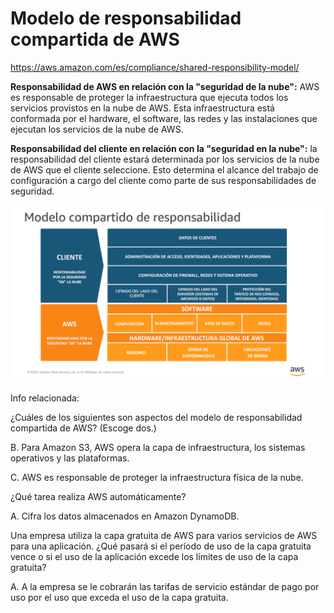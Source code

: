 # Modelo de responsabilidad compartida de AWS

https://aws.amazon.com/es/compliance/shared-responsibility-model/

**Responsabilidad de AWS en relación con la "seguridad de la nube":** AWS es responsable de proteger la infraestructura que ejecuta todos los servicios provistos en la nube de AWS. Esta infraestructura está conformada por el hardware, el software, las redes y las instalaciones que ejecutan los servicios de la nube de AWS.

**Responsabilidad del cliente en relación con la "seguridad en la nube":** la responsabilidad del cliente estará determinada por los servicios de la nube de AWS que el cliente seleccione. Esto determina el alcance del trabajo de configuración a cargo del cliente como parte de sus responsabilidades de seguridad.

![Shared_Responsibility_Model.png](../Ap%C3%A9ndice%20A%20Tecnolog%C3%ADas%20y%20conceptos%20fff5bd7c861080d8a3ded122db4e27c8/Modelo%20de%20responsabilidad%20compartida%20de%20AWS%205e6c17e2dc3948cab4f9a14557193ce8/Shared_Responsibility_Model.png)

Info relacionada:

¿Cuáles de los siguientes son aspectos del modelo de responsabilidad compartida de AWS? (Escoge dos.)

B. Para Amazon S3, AWS opera la capa de infraestructura, los sistemas operativos y las plataformas.

C. AWS es responsable de proteger la infraestructura física de la nube.

¿Qué tarea realiza AWS automáticamente?

A. Cifra los datos almacenados en Amazon DynamoDB.

Una empresa utiliza la capa gratuita de AWS para varios servicios de AWS para una aplicación.
¿Qué pasará si el período de uso de la capa gratuita vence o si el uso de la aplicación excede los límites de uso de la capa gratuita?

A. A la empresa se le cobrarán las tarifas de servicio estándar de pago por uso por el uso que exceda el uso de la capa gratuita.